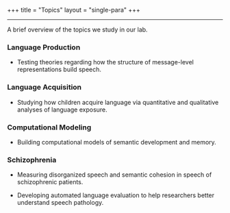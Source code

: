 +++
title = "Topics"
layout = "single-para"
+++

---

A brief overview of the topics we study in our lab.

### Language Production

- Testing theories regarding how the structure of message-level representations build speech.

### Language Acquisition

- Studying how children acquire language via quantitative and qualitative analyses of language exposure.

### Computational Modeling

- Building computational models of semantic development and memory.

### Schizophrenia

- Measuring disorganized speech and semantic cohesion in speech of schizophrenic patients.

- Developing automated language evaluation to help researchers better understand speech pathology. 

